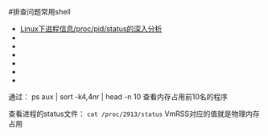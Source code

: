 #排查问题常用shell

* [Linux下进程信息/proc/pid/status的深入分析](https://blog.csdn.net/beckdon/article/details/48491909)
* []()
* []()
* []()
* []()
* []()
* []()

通过： ps aux | sort -k4,4nr | head -n 10 查看内存占用前10名的程序

查看进程的status文件： `cat /proc/2913/status` VmRSS对应的值就是物理内存占用


